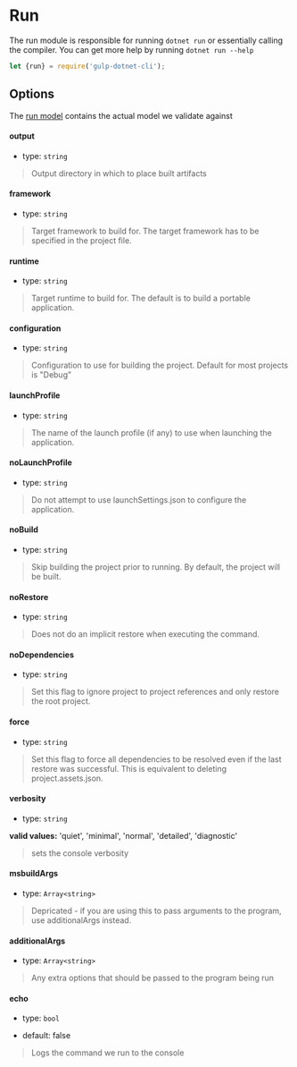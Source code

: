 # Run

The run module is responsible for running `dotnet run` or essentially calling the compiler. You can get more help by running `dotnet run --help`

```js
let {run} = require('gulp-dotnet-cli');

```


## Options

The [run model](/lib/models/RunModel.js) contains the actual model we validate against


#### output 

* type: `string`

> Output directory in which to place built artifacts

#### framework

* type: `string`

> Target framework to build for. The target framework has to be specified in the project file.

#### runtime

* type: `string`

> Target runtime to build for. The default is to build a portable application.

#### configuration 

* type: `string`

> Configuration to use for building the project. Default for most projects is  "Debug"

#### launchProfile

* type: `string`

> The name of the launch profile (if any) to use when launching the application.

#### noLaunchProfile

* type: `string`

> Do not attempt to use launchSettings.json to configure the application.

#### noBuild

* type: `string`

> Skip building the project prior to running. By default, the project will be built.

#### noRestore

* type: `string`

> Does not do an implicit restore when executing the command.

#### noDependencies

* type: `string`

> Set this flag to ignore project to project references and only restore the root project.

#### force

* type: `string`

> Set this flag to force all dependencies to be resolved even if the last restore was successful. This is equivalent to deleting project.assets.json.
    
#### verbosity 

* type: `string`

**valid values:** 'quiet', 'minimal', 'normal', 'detailed', 'diagnostic'

> sets the console verbosity


#### msbuildArgs

* type: `Array<string>`

> Depricated - if you are using this to pass arguments to the program, use additionalArgs instead.

#### additionalArgs

* type: `Array<string>`

> Any extra options that should be passed to the program being run

#### echo

* type: `bool`

* default: false

> Logs the command we run to the console
